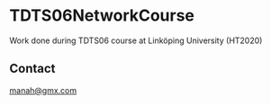 # TDTS06NetworkCourse
Work done during TDTS06 course at Linköping University (HT2020)
## Contact
manah@gmx.com
